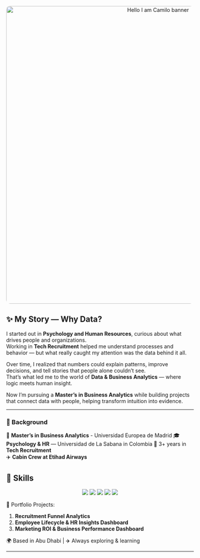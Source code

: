<p align="center">
  <img src="https://github.com/user-attachments/assets/YouTube%20Banner%20-%20Hello%20%F0%9F%91%8B%20I%20AM%20CAMILO.png" 
       alt="Hello I am Camilo banner" 
       width="800"
       style="border-radius:10px; object-fit:cover;">
</p>


## ✨ My Story — Why Data?

I started out in **Psychology and Human Resources**, curious about what drives people and organizations.  
Working in **Tech Recruitment** helped me understand processes and behavior — but what really caught my attention was the data behind it all.  

Over time, I realized that numbers could explain patterns, improve decisions, and tell stories that people alone couldn’t see.  
That’s what led me to the world of **Data & Business Analytics** — where logic meets human insight.  

Now I’m pursuing a **Master’s in Business Analytics** while building projects that connect data with people, helping transform intuition into evidence.

---

### 🧩 Background  
📘 **Master’s in Business Analytics** - Universidad Europea de Madrid
🎓 **Psychology & HR** — Universidad de La Sabana in Colombia
💼 3+ years in **Tech Recruitment**  
✈️ **Cabin Crew at Etihad Airways**  


## 🧠 Skills  

<p align="center">
  <img src="https://img.shields.io/badge/Excel-217346?style=for-the-badge&logo=microsoft-excel&logoColor=white"/>
  <img src="https://img.shields.io/badge/SQL-336791?style=for-the-badge&logo=postgresql&logoColor=white"/>
  <img src="https://img.shields.io/badge/Power_BI-F2C811?style=for-the-badge&logo=power-bi&logoColor=black"/>
  <img src="https://img.shields.io/badge/Python-3776AB?style=for-the-badge&logo=python&logoColor=white"/>
  <img src="https://img.shields.io/badge/Data_Analytics-1E4D2B?style=for-the-badge&logo=databricks&logoColor=white"/>
</p>


📁 Portfolio Projects:
1. **Recruitment Funnel Analytics**  
2. **Employee Lifecycle & HR Insights Dashboard**  
3. **Marketing ROI & Business Performance Dashboard**

🌍 Based in Abu Dhabi | ✈️ Always exploring & learning  

---

